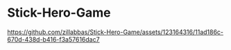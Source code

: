# Stick-Hero-Game

https://github.com/zillabbas/Stick-Hero-Game/assets/123164316/11ad186c-670d-438d-b416-f3a57616dac7

